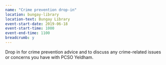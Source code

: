 ```yaml
---
name: "Crime prevention drop-in"
location: bungay-library
location-text: Bungay Library
event-start-date: 2019-06-18
event-start-time: 1000
event-end-time: 1100
breadcrumb: y
---
```


Drop in for crime prevention advice and to discuss any crime-related issues or concerns you have with PCSO Yeldham.
